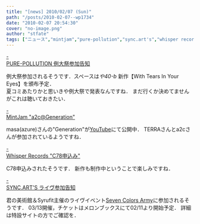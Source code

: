 ```yaml
---
title: "[news] 2010/02/07 (Sun)"
path: "/posts/2010-02-07--wp1734"
date: "2010-02-07 20:54:30"
cover: "no-image.png"
author: "stfate"
tags: ["ニュース","mintjam","pure-pollution","sync.art's","whisper records"]
---
```


<style type="text/css">
<!--
p {white-space: pre-wrap};
-->
</style>

<a class="topics" href="http://www.snv.jp/" target="_blank">- PURE-POLLUTION 例大祭参加告知</a>
<div class="news">例大祭参加されるそうです．スペースは<em>や40-b</em>
新作【With Tears In Your Eyes】を頒布予定．
<div id="talk">夏コミあたりかと思いきや例大祭で発表なんですね．
まだ行くか決めてませんがこれは聴いておきたい．</div></div>

<a class="topics" href="http://ameblo.jp/mint-jam/" target="_blank">- MintJam "a2c@Generation"</a>
<div class="news">masa(azure)さんの"Generation"が<a href="http://www.youtube.com/watch?v=2uQEcWgvYAc" target="_blank">YouTube</a>にて公開中．
TERRAさんとa2cさんが参加されているようですね．</div>

<a class="topics" href="http://www11.plala.or.jp/whispers/" target="_blank">- Whisper Records "C78申込み"</a>
<div class="news">C78申込みされたそうです．
新作も制作中ということで楽しみですね．</div>

<a class="topics" href="http://syncarts.jp/" target="_blank">- SYNC.ART'S ライヴ参加告知</a>
<div class="news">君の美術館＆Syrufit主催のライヴイベント<a href="http://c-army.info/" target="_blank">Seven Colors Army</a>に参加されるそうです．
03/13開催，チケットはメロンブックスにて02/11より開始予定．
詳細は特設サイトの方でご確認を．</div>